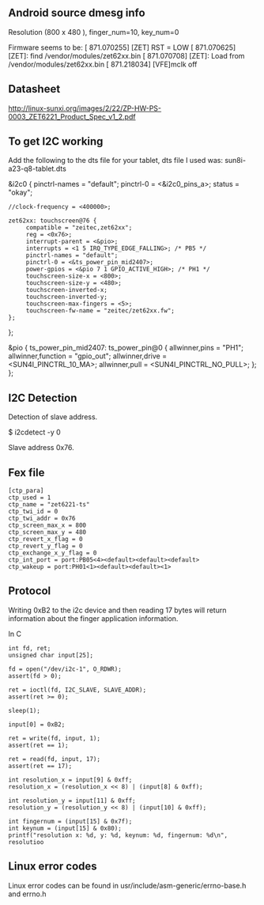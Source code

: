Android source dmesg info
--------------------------

Resolution (800 x 480 ), finger_num=10, key_num=0

Firmware seems to be:
[  871.070255] [ZET] RST = LOW
[  871.070625] [ZET]: find /vendor/modules/zet62xx.bin
[  871.070708] [ZET]: Load from /vendor/modules/zet62xx.bin
[  871.218034] [VFE]mclk off


Datasheet
---------

http://linux-sunxi.org/images/2/22/ZP-HW-PS-0003_ZET6221_Product_Spec_v1_2.pdf

To get I2C working
------------------

Add the following to the dts file for your tablet, dts file I used was:
sun8i-a23-q8-tablet.dts

&i2c0 {
	pinctrl-names = "default";
	pinctrl-0 = <&i2c0_pins_a>;
	status = "okay";

	//clock-frequency = <400000>;

	zet62xx: touchscreen@76 {
		 compatible = "zeitec,zet62xx";
		 reg = <0x76>;
		 interrupt-parent = <&pio>;
		 interrupts = <1 5 IRQ_TYPE_EDGE_FALLING>; /* PB5 */
		 pinctrl-names = "default";
		 pinctrl-0 = <&ts_power_pin_mid2407>;
		 power-gpios = <&pio 7 1 GPIO_ACTIVE_HIGH>; /* PH1 */
		 touchscreen-size-x = <800>;
		 touchscreen-size-y = <480>;
		 touchscreen-inverted-x;
		 touchscreen-inverted-y;
		 touchscreen-max-fingers = <5>;
		 touchscreen-fw-name = "zeitec/zet62xx.fw";
	};
};

&pio {
	ts_power_pin_mid2407: ts_power_pin@0 {
		allwinner,pins = "PH1";
		allwinner,function = "gpio_out";
		allwinner,drive = <SUN4I_PINCTRL_10_MA>;
		allwinner,pull = <SUN4I_PINCTRL_NO_PULL>;
	};
};

I2C Detection
-------------

Detection of slave address.

$ i2cdetect -y 0

Slave address 0x76.

Fex file
---------

```
[ctp_para]
ctp_used = 1
ctp_name = "zet6221-ts"
ctp_twi_id = 0
ctp_twi_addr = 0x76
ctp_screen_max_x = 800
ctp_screen_max_y = 480
ctp_revert_x_flag = 0
ctp_revert_y_flag = 0
ctp_exchange_x_y_flag = 0
ctp_int_port = port:PB05<4><default><default><default>
ctp_wakeup = port:PH01<1><default><default><1>
```

Protocol
--------

Writing 0xB2 to the i2c device and then reading 17 bytes will return information
about the finger application information.

In C

```
int fd, ret;
unsigned char input[25];

fd = open("/dev/i2c-1", O_RDWR);
assert(fd > 0);

ret = ioctl(fd, I2C_SLAVE, SLAVE_ADDR);
assert(ret >= 0);

sleep(1);

input[0] = 0xB2;

ret = write(fd, input, 1);
assert(ret == 1);

ret = read(fd, input, 17);
assert(ret == 17);

int resolution_x = input[9] & 0xff;
resolution_x = (resolution_x << 8) | (input[8] & 0xff);

int resolution_y = input[11] & 0xff;
resolution_y = (resolution_y << 8) | (input[10] & 0xff);

int fingernum = (input[15] & 0x7f);
int keynum = (input[15] & 0x80);
printf("resolution x: %d, y: %d, keynum: %d, fingernum: %d\n", resolutioo

```

Linux error codes
-----------------

Linux error codes can be found in usr/include/asm-generic/errno-base.h and errno.h
